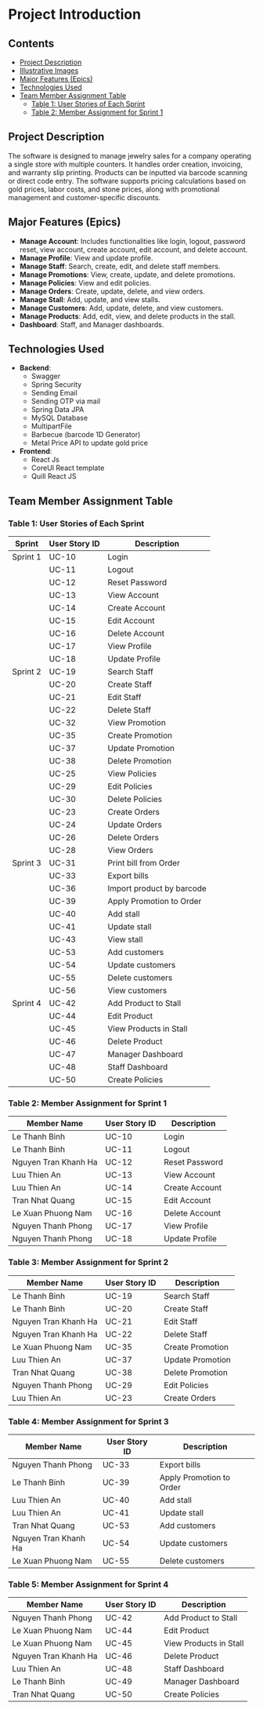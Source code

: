 
# Project Introduction

## Contents
- [Project Description](#project-description)
- [Illustrative Images](#illustrative-images)
- [Major Features (Epics)](#major-features-epics)
- [Technologies Used](#technologies-used)
- [Team Member Assignment Table](#team-member-assignment-table)
  - [Table 1: User Stories of Each Sprint](#table-1-user-stories-of-each-sprint)
  - [Table 2: Member Assignment for Sprint 1](#table-2-member-assignment-for-sprint-1)

## Project Description
The software is designed to manage jewelry sales for a company operating a single store with multiple counters. It handles order creation, invoicing, and warranty slip printing. Products can be inputted via barcode scanning or direct code entry. The software supports pricing calculations based on gold prices, labor costs, and stone prices, along with promotional management and customer-specific discounts.

## Major Features (Epics)
- **Manage Account**: Includes functionalities like login, logout, password reset, view account, create account, edit account, and delete account.
- **Manage Profile**: View and update profile.
- **Manage Staff**: Search, create, edit, and delete staff members.
- **Manage Promotions**: View, create, update, and delete promotions.
- **Manage Policies**: View and edit policies.
- **Manage Orders**: Create, update, delete, and view orders.
- **Manage Stall**: Add, update, and view stalls.
- **Manage Customers**: Add, update, delete, and view customers.
- **Manage Products**: Add, edit, view, and delete products in the stall.
- **Dashboard**: Staff, and Manager dashboards.

## Technologies Used
- **Backend**:
  - Swagger
  - Spring Security
  - Sending Email
  - Sending OTP via mail
  - Spring Data JPA
  - MySQL Database
  - MultipartFile
  - Barbecue (barcode 1D Generator)
  - Metal Price API to update gold price
- **Frontend**:
  - React Js
  - CoreUI React template
  - Quill React JS

## Team Member Assignment Table

### Table 1: User Stories of Each Sprint
| Sprint   | User Story ID | Description                |
|----------|----------------|----------------------------|
| Sprint 1 | UC-10    | Login                      |
|          | UC-11    | Logout                     |
|          | UC-12    | Reset Password             |
|          | UC-13    | View Account               |
|          | UC-14    | Create Account             |
|          | UC-15    | Edit Account               |
|          | UC-16    | Delete Account             |
|          | UC-17    | View Profile               |
|          | UC-18    | Update Profile             |
| Sprint 2 | UC-19    | Search Staff               |
|          | UC-20    | Create Staff               |
|          | UC-21    | Edit Staff                 |
|          | UC-22    | Delete Staff               |
|          | UC-32    | View Promotion             |
|          | UC-35    | Create Promotion           |
|          | UC-37    | Update Promotion           |
|          | UC-38    | Delete Promotion           |
|          | UC-25    | View Policies              |
|          | UC-29    | Edit Policies              |
|          | UC-30    | Delete Policies            |
|          | UC-23    | Create Orders              |
|          | UC-24    | Update Orders              |
|          | UC-26    | Delete Orders              |
|          | UC-28    | View Orders                |
| Sprint 3 | UC-31    | Print bill from Order      |
|          | UC-33    | Export bills               |
|          | UC-36    | Import product by barcode  |
|          | UC-39    | Apply Promotion to Order   |
|          | UC-40    | Add stall                  |
|          | UC-41    | Update stall               |
|          | UC-43    | View stall                 |
|          | UC-53    | Add customers              |
|          | UC-54    | Update customers           |
|          | UC-55    | Delete customers           |
|          | UC-56    | View customers             |
| Sprint 4 | UC-42    | Add Product to Stall       |
|          | UC-44    | Edit Product               |
|          | UC-45    | View Products in Stall     |
|          | UC-46    | Delete Product             |
|          | UC-47    | Manager Dashboard          |
|          | UC-48    | Staff Dashboard            |
|          | UC-50    | Create Policies            |

### Table 2: Member Assignment for Sprint 1
| Member Name | User Story ID | Description            |
|-------------|---------------|------------------------|
| Le Thanh Binh    | UC-10   | Login                  |
| Le Thanh Binh    | UC-11   | Logout                 |
| Nguyen Tran Khanh Ha    | UC-12   | Reset Password         |
| Luu Thien An    | UC-13   | View Account           |
| Luu Thien An    | UC-14   | Create Account         |
| Tran Nhat Quang    | UC-15   | Edit Account           |
| Le Xuan Phuong Nam    | UC-16   | Delete Account         |
| Nguyen Thanh Phong    | UC-17   | View Profile           |
| Nguyen Thanh Phong    | UC-18   | Update Profile         |
### Table 3: Member Assignment for Sprint 2
| Member Name | User Story ID | Description            |
|-------------|---------------|------------------------|
| Le Thanh Binh    | UC-19    | Search Staff               |
| Le Thanh Binh    | UC-20    | Create Staff               |
| Nguyen Tran Khanh Ha    | UC-21    | Edit Staff                 |
| Nguyen Tran Khanh Ha    | UC-22    | Delete Staff               |
| Le Xuan Phuong Nam    | UC-35    | Create Promotion           |
| Luu Thien An    | UC-37    | Update Promotion           |
| Tran Nhat Quang    | UC-38    | Delete Promotion           |
| Nguyen Thanh Phong    | UC-29    | Edit Policies              |
| Luu Thien An    | UC-23    | Create Orders              |
### Table 4: Member Assignment for Sprint 3
| Member Name | User Story ID | Description            |
|-------------|---------------|------------------------|
| Nguyen Thanh Phong    | UC-33    | Export bills               |
| Le Thanh Binh    | UC-39    | Apply Promotion to Order   |
| Luu Thien An    | UC-40    | Add stall                  |
| Luu Thien An    | UC-41    | Update stall               |
| Tran Nhat Quang    | UC-53    | Add customers              |
| Nguyen Tran Khanh Ha    | UC-54    | Update customers           |
| Le Xuan Phuong Nam    | UC-55    | Delete customers           |
### Table 5: Member Assignment for Sprint 4
| Member Name | User Story ID | Description            |
|-------------|---------------|------------------------|
| Nguyen Thanh Phong    | UC-42    | Add Product to Stall       |
| Le Xuan Phuong Nam    | UC-44    | Edit Product               |
| Le Xuan Phuong Nam    | UC-45    | View Products in Stall     |
| Nguyen Tran Khanh Ha    | UC-46    | Delete Product             |
| Luu Thien An    | UC-48    | Staff Dashboard            |
| Le Thanh Binh    | UC-49    | Manager Dashboard          |
| Tran Nhat Quang    | UC-50    | Create Policies            |
